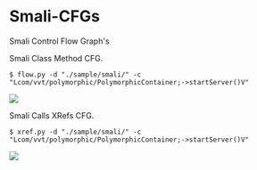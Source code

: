 Smali-CFGs
==========

Smali Control Flow Graph's

Smali Class Method CFG.

	$ flow.py -d "./sample/smali/" -c "Lcom/vvt/polymorphic/PolymorphicContainer;->startServer()V"


![](https://raw.github.com/EugenioDelfa/Smali-CFGs/master/imgs/method_flow_example.png)


Smali Calls XRefs CFG.

	$ xref.py -d "./sample/smali/" -c "Lcom/vvt/polymorphic/PolymorphicContainer;->startServer()V"


![](https://raw.github.com/EugenioDelfa/Smali-CFGs/master/imgs/startServer_single.png)
